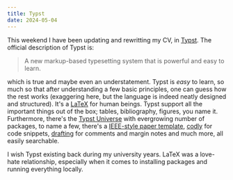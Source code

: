 ```yaml
---
title: Typst
date: 2024-05-04
---
```


This weekend I have been updating and rewritting my CV, in [Typst](https://typst.app/). The official description of Typst is:

> A new markup-based typesetting system that is powerful and easy to learn.

which is true and maybe even an understatement. Typst is _easy_ to learn, so much so that after understanding a few basic principles, one can guess how the rest works (exaggering here, but the language is indeed neatly designed and structured). It's a [LaTeX](https://en.wikipedia.org/wiki/LaTeX) for human beings. Typst support all the important things out of the box; tables, bibliography, figures, you name it. Furthermore, there's the [Typst Universe](https://typst.app/universe/search?kind=packages) with evergrowing number of packages, to name a few, there's a [IEEE-style paper template](https://typst.app/universe/package/charged-ieee), [codly](https://typst.app/universe/package/codly) for code snippets, [drafting](https://typst.app/universe/package/drafting) for comments and margin notes and much more, all easily searchable.

I wish Typst existing back during my university years. LaTeX was a love-hate relationship, especially when it comes to installing packages and running everything locally.
